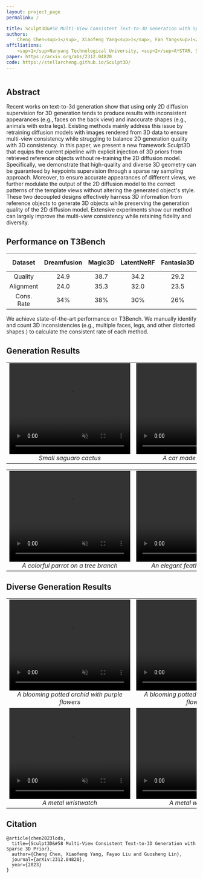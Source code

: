 ```yaml
---
layout: project_page
permalink: /

title: Sculpt3D&#58 Multi-View Consistent Text-to-3D Generation with Sparse 3D Prior
authors:
    Cheng Chen<sup>1</sup>, Xiaofeng Yang<sup>1</sup>, Fan Yang<sup>1</sup>, Chengzeng Feng<sup>1</sup>, Zhoujie Fu <sup>1</sup>, Chuan-Sheng Foo<sup>2</sup>,  Guosheng Lin<sup>1</sup> and Fayao Liu<sup>2</sup>
affiliations:
    <sup>1</sup>Nanyang Technological University, <sup>2</sup>A*STAR, Singapore
paper: https://arxiv.org/abs/2312.04820
code: https://stellarcheng.github.io/Sculpt3D/
---
```

<div class="columns is-centered has-text-centered">
    <div class="column is-four-fifths">
        <h2>Abstract</h2>
        <div class="content has-text-justified">
Recent works on text-to-3d generation show that using only 2D diffusion supervision for 3D generation tends to produce results with inconsistent appearances (e.g., faces on the back view) and inaccurate shapes (e.g., animals with extra legs). Existing methods mainly address this issue by retraining diffusion models with images rendered from 3D data to ensure multi-view consistency while struggling to balance 2D generation quality with 3D consistency. In this paper, we present a new framework Sculpt3D that equips the current pipeline with explicit injection of 3D priors from retrieved reference objects without re-training the 2D diffusion model. Specifically, we demonstrate that high-quality and diverse 3D geometry can be guaranteed by keypoints supervision through a sparse ray sampling approach. Moreover, to ensure accurate appearances of different views, we further modulate the output of the 2D diffusion model to the correct patterns of the template views without altering the generated object's style. These two decoupled designs effectively harness 3D information from reference objects to generate 3D objects while preserving the generation quality of the 2D diffusion model. Extensive experiments show our method can largely improve the multi-view consistency while retaining fidelity and diversity.        </div>
    </div>
</div>




## Performance on T3Bench


| Dataset      | Dreamfusion | Magic3D | LatentNeRF | Fantasia3D |  ProlificDreamer | **Ours-Sculpt3D**|
|:------------:|:-----------:|:-------:|:----------:|:----------:|:---------------:|:-----------------:|
| Quality      |     24.9    |   38.7  |    34.2    |    29.2    |     51.1        |     **53.6**      |  
| Alignment    |     24.0    |   35.3  |    32.0    |    23.5    |     47.8        |     **49.3**      |  
| Cons. Rate   |      34%    |    38%  |     30%    |     26%    |     32%         |      **76%**      |  

We achieve state-of-the-art performance on T3Bench. We manually identify and count 3D inconsistencies (e.g., multiple faces, legs, and other distorted shapes.) to calculate the consistent rate of each method. 

## Generation Results 

<table style="border: none; width: 100%;">
  <tr>
    <td style="text-align: center;">
    <video width="320" height="240" autoplay controls muted loop style="object-fit: cover;">
    <source src="static/image/small_saguaro_cactus_1.mp4" type="video/mp4">
    </video>
      <br><em>Small saguaro cactus</em>
    </td>
    <td style="text-align: center;"> 
    <video width="320" height="240" autoplay controls muted loop style="object-fit: cover;">
    <source src="static/image/a car made out of sushi.mp4" type="video/mp4">
    </video>
      <br><em>A car made out of sushi</em> 
    </td> 
    <td style="text-align: center;">
    <video width="320" height="240" autoplay controls muted loop style="object-fit: cover;">
    <source src="static/image/an iron key.mp4" type="video/mp4">
    </video>
      <br><em>An iron key</em>
    </td>
    <td style="text-align: center;"> 
    <video width="320" height="240" autoplay controls muted loop style="object-fit: cover;">
    <source src="static/image/carnival mask.mp4" type="video/mp4">
    </video>
      <br><em>A gold glittery carnival mask</em> 
    </td>
  </tr>
</table>

<table style="border: none; width: 100%;">
  <tr>
    <td style="text-align: center;">
    <video width="320" height="240" autoplay controls muted loop style="object-fit: cover;">
    <source src="static/image/colorful_parrot.mp4" type="video/mp4">
    </video>
      <br><em>A colorful parrot on a tree branch</em>
    </td>
    <td style="text-align: center;"> 
    <video width="320" height="240" autoplay controls muted loop style="object-fit: cover;">
    <source src="static/image/feather_pen.mp4" type="video/mp4">
    </video>
      <br><em>An elegant feather-quill ink pen</em> 
    </td> 
    <td style="text-align: center;">
    <video width="320" height="240" autoplay controls muted loop style="object-fit: cover;">
    <source src="static/image/imperial_state_crown.mp4" type="video/mp4">
    </video>
      <br><em>An imperial state crown of england</em>
    </td>
    <td style="text-align: center;"> 
    <video width="320" height="240" autoplay controls muted loop style="object-fit: cover;">
    <source src="static/image/house_in_Tudor_style.mp4" type="video/mp4">
    </video>
      <br><em>A model of a house in Tudor style</em> 
    </td>
  </tr>
</table>

## Diverse Generation Results 

<table style="border: none;">
  <tr>
    <td style="text-align: center;">
    <video width="320" height="240" autoplay controls muted loop style="object-fit: cover;">
    <source src="static/image/A_blooming_potted_orchid_with_purple_flowers_1.mp4" type="video/mp4">
    </video>
      <br><em>A blooming potted orchid with purple flowers</em>
    </td>
    <td style="text-align: center;">
    <video width="320" height="240" autoplay controls muted loop style="object-fit: cover;">
    <source src="static/image/A_blooming_potted_orchid_with_purple_flowers_0.mp4" type="video/mp4">
    </video>    
      <br><em>A blooming potted orchid with purple flowers</em>
    </td>
  </tr>
  <tr>
    <td style="text-align: center;">
    <video width="320" height="240" autoplay controls muted loop style="object-fit: cover;">
    <source src="static/image/a_metal_wristwatch_1.mp4" type="video/mp4">
    </video>
      <br><em>A metal wristwatch</em>
    </td>
    <td style="text-align: center;">
    <video width="320" height="240" autoplay controls muted loop style="object-fit: cover;">
    <source src="static/image/a metal wristwatch.mp4" type="video/mp4">
    </video>    
      <br><em>A metal wristwatch</em>
    </td>
  </tr>
</table>


## Citation
```
@article{chen2023lods,
  title={Sculpt3D&#58 Multi-View Consistent Text-to-3D Generation with Sparse 3D Prior},
  author={Cheng Chen, Xiaofeng Yang, Fayao Liu and Guosheng Lin},
  journal={arXiv:2312.04820},
  year={2023}
}
```
